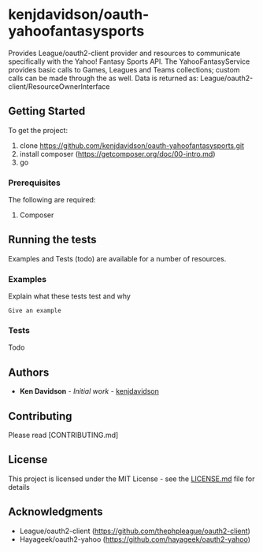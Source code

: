# kenjdavidson/oauth-yahoofantasysports

Provides League/oauth2-client provider and resources to communicate specifically with the Yahoo! Fantasy Sports API.  The YahooFantasyService provides basic calls to Games, Leagues and Teams collections; custom calls can be made through the as well.  Data is returned as: League/oauth2-client/ResourceOwnerInterface 

## Getting Started

To get the project:

1) clone https://github.com/kenjdavidson/oauth-yahoofantasysports.git
2) install composer (https://getcomposer.org/doc/00-intro.md)
3) go

### Prerequisites

The following are required:

1) Composer

## Running the tests

Examples and Tests (todo) are available for a number of resources.

### Examples

Explain what these tests test and why

```
Give an example
```

### Tests

Todo

## Authors

* **Ken Davidson** - *Initial work* - [kenjdavidson](https://github.com/kenjdavidson)

## Contributing

Please read [CONTRIBUTING.md]

## License

This project is licensed under the MIT License - see the [LICENSE.md](LICENSE.md) file for details

## Acknowledgments

* League/oauth2-client (https://github.com/thephpleague/oauth2-client)
* Hayageek/oauth2-yahoo (https://github.com/hayageek/oauth2-yahoo)
